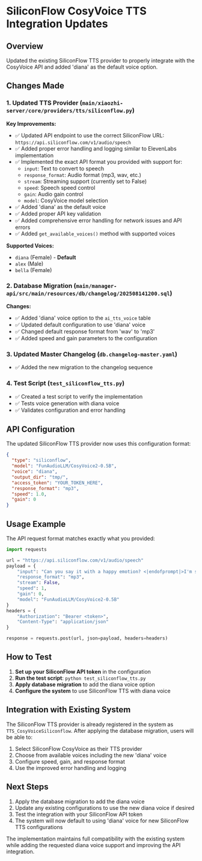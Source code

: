 # SiliconFlow CosyVoice TTS Integration Updates

## Overview
Updated the existing SiliconFlow TTS provider to properly integrate with the CosyVoice API and added 'diana' as the default voice option.

## Changes Made

### 1. Updated TTS Provider (`main/xiaozhi-server/core/providers/tts/siliconflow.py`)

**Key Improvements:**
- ✅ Updated API endpoint to use the correct SiliconFlow URL: `https://api.siliconflow.com/v1/audio/speech`
- ✅ Added proper error handling and logging similar to ElevenLabs implementation
- ✅ Implemented the exact API format you provided with support for:
  - `input`: Text to convert to speech
  - `response_format`: Audio format (mp3, wav, etc.)
  - `stream`: Streaming support (currently set to False)
  - `speed`: Speech speed control
  - `gain`: Audio gain control
  - `model`: CosyVoice model selection
- ✅ Added 'diana' as the default voice
- ✅ Added proper API key validation
- ✅ Added comprehensive error handling for network issues and API errors
- ✅ Added `get_available_voices()` method with supported voices

**Supported Voices:**
- `diana` (Female) - **Default**
- `alex` (Male)
- `bella` (Female)

### 2. Database Migration (`main/manager-api/src/main/resources/db/changelog/202508141200.sql`)

**Changes:**
- ✅ Added 'diana' voice option to the `ai_tts_voice` table
- ✅ Updated default configuration to use 'diana' voice
- ✅ Changed default response format from 'wav' to 'mp3'
- ✅ Added speed and gain parameters to the configuration

### 3. Updated Master Changelog (`db.changelog-master.yaml`)

- ✅ Added the new migration to the changelog sequence

### 4. Test Script (`test_siliconflow_tts.py`)

- ✅ Created a test script to verify the implementation
- ✅ Tests voice generation with diana voice
- ✅ Validates configuration and error handling

## API Configuration

The updated SiliconFlow TTS provider now uses this configuration format:

```json
{
  "type": "siliconflow",
  "model": "FunAudioLLM/CosyVoice2-0.5B",
  "voice": "diana",
  "output_dir": "tmp/",
  "access_token": "YOUR_TOKEN_HERE",
  "response_format": "mp3",
  "speed": 1.0,
  "gain": 0
}
```

## Usage Example

The API request format matches exactly what you provided:

```python
import requests

url = "https://api.siliconflow.com/v1/audio/speech"
payload = {
    "input": "Can you say it with a happy emotion? <|endofprompt|>I'm so happy, Spring Festival is coming!",
    "response_format": "mp3",
    "stream": False,
    "speed": 1,
    "gain": 0,
    "model": "FunAudioLLM/CosyVoice2-0.5B"
}
headers = {
    "Authorization": "Bearer <token>",
    "Content-Type": "application/json"
}

response = requests.post(url, json=payload, headers=headers)
```

## How to Test

1. **Set up your SiliconFlow API token** in the configuration
2. **Run the test script**: `python test_siliconflow_tts.py`
3. **Apply database migration** to add the diana voice option
4. **Configure the system** to use SiliconFlow TTS with diana voice

## Integration with Existing System

The SiliconFlow TTS provider is already registered in the system as `TTS_CosyVoiceSiliconflow`. After applying the database migration, users will be able to:

1. Select SiliconFlow CosyVoice as their TTS provider
2. Choose from available voices including the new 'diana' voice
3. Configure speed, gain, and response format
4. Use the improved error handling and logging

## Next Steps

1. Apply the database migration to add the diana voice
2. Update any existing configurations to use the new diana voice if desired
3. Test the integration with your SiliconFlow API token
4. The system will now default to using 'diana' voice for new SiliconFlow TTS configurations

The implementation maintains full compatibility with the existing system while adding the requested diana voice support and improving the API integration.